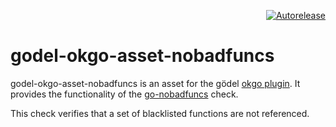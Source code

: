 <p align="right">
<a href="https://autorelease.general.dmz.palantir.tech/palantir/godel-okgo-asset-nobadfuncs"><img src="https://img.shields.io/badge/Perform%20an-Autorelease-success.svg" alt="Autorelease"></a>
</p>

godel-okgo-asset-nobadfuncs
===========================
godel-okgo-asset-nobadfuncs is an asset for the gödel [okgo plugin](https://github.com/palantir/okgo). It provides the functionality of the [go-nobadfuncs](https://github.com/palantir/go-nobadfuncs) check.

This check verifies that a set of blacklisted functions are not referenced.
